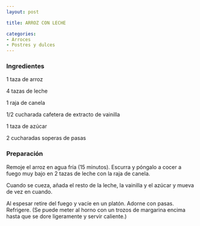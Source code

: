```yaml
---
layout: post

title: ARROZ CON LECHE

categories:
- Arroces
- Postres y dulces
---
```

<h3>Ingredientes</h3>

1 taza de arroz

4 tazas de leche

1 raja de canela

1/2 cucharada cafetera de extracto de vainilla

1 taza de azúcar

2 cucharadas soperas de pasas

<h3>Preparación</h3>

Remoje el arroz en agua fría (15 minutos). Escurra y póngalo a cocer a fuego muy bajo en 2 tazas de leche con la raja de canela.

Cuando se cueza, añada el resto de la leche, la vainilla y el azúcar y mueva de vez en cuando.

Al espesar retire del fuego y vacíe en un platón. Adorne con pasas. Refrigere. (Se puede meter al horno con un trozos de margarina encima hasta que se dore ligeramente y servir caliente.)
